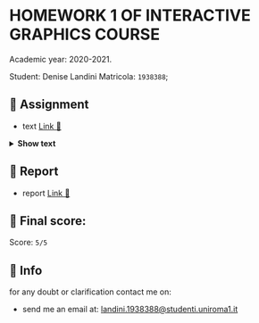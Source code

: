 # HOMEWORK 1 OF INTERACTIVE GRAPHICS COURSE

Academic year: 2020-2021.

Student: Denise Landini 
Matricola: `1938388`;

## 📝 Assignment

-   text [Link 🔗](./Assignment1.pdf)

<details><summary><b>Show text</b></summary>

2021 Homework 1
Template repository for Homework1 of Interactive Graphics 2021

This repository contains the initial files for the first homework of the Interactive Graphics course of the Master course in Artificial Intelligence and Robotics (and also of the Engineering in Computer Science course) of Sapienza University of Rome. The assignment in PDF format is in the repository, the textual format follows here:

You need to modify the files so to obtain the following effects: 

1.	Replace the cube with a more complex and irregular geometry of 20 to 30 (maximum) vertices. Each vertex should have associated a normal (3 or 4 coordinates) and a texture coordinate (2 coordinates). Explain in the document how you chose the normal and texture coordinates.
2.	Compute the barycenter of your geometry and include the rotation of the object around the barycenter and along all three axes. Control with buttons/menus the axis and rotation, the direction and the start/stop.
3.	Add the viewer position (your choice), a perspective projection (your choice of parameters) and compute the ModelView and Projection matrices in the Javascript application. The viewer position and viewing volume should be controllable with buttons, sliders or menus. Please choose the initial parameters so that the object is clearly visible and the object is completely contained in the viewing volume. By changing the parameters you should be able to obtain situations where the object is partly or completely outside of the view volume. 
4.	Add a cylindrical neon light, model it with 3 light sources inside of it and emissive properties of the cylinder. The cylinder is approximated by triangles. Assign to each light source all the necessary parameters (your choice). The neon light should also be inside the viewing volume with the initial parameters. Add a button that turns the light on and off.
5.	Assign to the object a material with the relevant properties (your choice).
6.	Implement both per-vertex and per-fragment shading models. Use a button to switch between them.
7.	Create a procedural normal map that gives the appearance of a very rough surface. Attach the bump texture to the geometry you defined in point 1. Add a button that activates/deactivates the texture.

Describe your solution in a short PDF document (2-3 pages) describing the techniques used, the advantages and disadvantages of the proposed solution and the features of your solution. 

How to submit the homework
The solution should be delivered on the GitHub Classroom repository. DO NOT USE YOUR GITHUB PERSONAL ACCOUNT. Do not post solutions or code on Google Classroom. Use Google Classroom only for questions and clarifications. Do not ask for clarifications or comments by email, use only Google Classroom

</details>

## 📜 Report

-   report [Link 🔗](./denise_landini_1938388_report.pdf)

## 💯 Final score:

Score: `5/5`

## 🙋 Info

for any doubt or clarification contact me on:

-   send me an email at: landini.1938388@studenti.uniroma1.it

